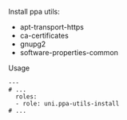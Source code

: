 Install ppa utils:
- apt-transport-https
- ca-certificates
- gnupg2
- software-properties-common

Usage
```
---
# ...
  roles:
  - role: uni.ppa-utils-install
# ...
```

